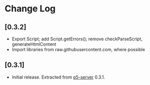 # Change Log

## [0.3.2]

- Export Script; add Script.getErrors(); remove checkParseScript, generateHtmlContent
- Import libraries from raw.githubusercontent.com, where possible

## [0.3.1]

- Initial release. Extracted from [p5-server](https://www.npmjs.com/package/p5-server) 0.3.1.
